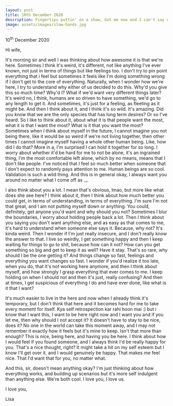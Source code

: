 ```yaml
---
layout: post
title: 10th December 2020
description: Fingertips puttin' on a show, Got me now and I can't say no, Wanna be with you all alone, Take me home, take me home
image: assets/images/slow-hands.jpg
---
```


10<sup>th</sup> December 2020

Hi wife,

It's morning sir and well I was thinking about how awesome it is that we're here. Sometimes I think it's weird, it's different, not like anything I've ever known, not just in terms of things but like feelings too. I don't try to pin point everything that i feel but sometimes it feels like I'm doing something wrong if I don't get to the core of everything. Naturally, when I wonder how we're here, I try to understand why either of us decided to do this. Why'd you give this so much time? Why'd I? What if we'd want very different things later? It's weird no, I think, humans are so driven to have something, we'd go to any length to get it. And sometimes, it's just for a feeling, as fleeting as it might be. And then I think about it, and I think it's so wild. It's amazing. Did you know that we are the only species that has long term desires? Or so I've heard. So I like to think about it, about what it is that people want the most, what it is that I want the most? What is it that you want the most? Sometimes when I think about myself in the future, I cannot imagine you not being there, like it would be so weird if we're not living together, then other times I cannot imagine myself having a whole other human being. Like, how did I do that? More in a, I'm surprised I can hold it together for so long. I worry about whether it'd be hard for me to not be alone, it's an ingrained thing, I'm the most comfortable left alone, which by no means, means that I don't like people. I've noticed that I feel so much better when someone that I don't expect to randomly pays attention to me. Human beings are so cool. Validation is such a wild thing. And this is in general okay, I always want you around no matter what I come off as .\_.

I also think about you a lot. I mean that's obvious, lmao, but more like what does she see here? I think about it, then I think about how much better you could get, in terms of understanding, in terms of everything. I'm sure I'm not that great, and I am not putting myself down or anything. You could, definitely, get anyone you'd want and why should you not? Sometimes I blur the boundaries, I worry about holding people back a lot. Then I think about you saying you don't want anything else, and as easy as that comes to me, it's hard to understand when someone else says it. Because, why not? It's kinda weird. Then I wonder if I'm just really insecure, and I don't really know the answer to that. I live so weirdly, I get something happy and then I keep waiting for things to go to shit, because how can it not? How can you get something so big and get to keep it as well? Have it stay. That's so rare, why should I be the one getting it? And things change so fast, feelings and everything you want changes so fast. I wonder if you'd realize it too late, when you do, that it's not working here anymore, and then I think about myself, and how strongly I grasp everything that ever comes to me. I keep holding on when I should not and then it's just, really confusing? And then at times, I get suspicious of everything I do and have ever done, like what is it that I want? 

It's much easier to live in the here and now when I already think it's temporary, but I don't think that here and it becomes hard for me to take every moment for itself. Kya self retrospection kar rahi hoon mai :) but i know that I want this, I want to be here right now and I want you and if you let me, then why should I not accept it? It doesn't have to stay to be nice, does it? No one in the world can take this moment away, and I may not remember it exactly how it feels but it's mine to keep. Isn't that more than enough? This is nice, being here, and having you be here. I think about how I would feel if you found someone, and I always think I'd be really happy for you. That's a nice thought, right? It might take a hit on my self esteem but I know I'll get over it, and I would genuinely be happy. That makes me feel nice. That I'd want that for you, no matter what. 

And this, sir, doesn't mean anything okay? I'm just thinking about how everything works, and building up scenarios but it's more self indulgent than anything else. We're both cool. I love you, I love us. 

I love you,

Lisa
